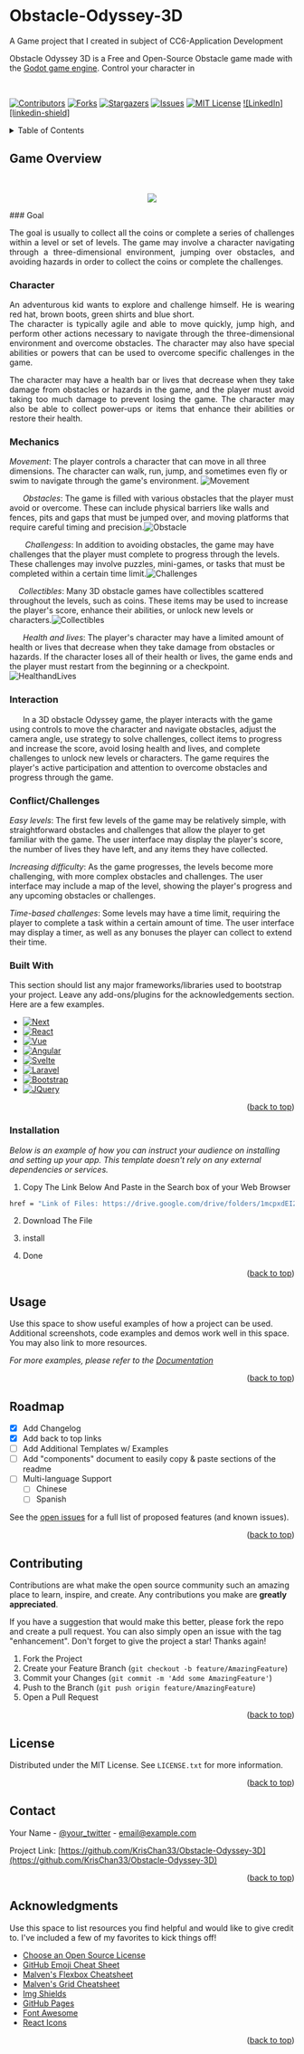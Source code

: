  
# Obstacle-Odyssey-3D
A Game project that I created in subject of CC6-Application Development

Obstacle Odyssey 3D is a Free and Open-Source Obstacle game made with the [Godot game engine](https://godotengine.org/). Control your character in

<br> 
<!-- Improved compatibility of back to top link: See: https://github.com/othneildrew/Best-README-Template/pull/73 -->
<a name="readme-top"></a>
<!--
*** Thanks for checking out the Best-README-Template. If you have a suggestion
*** that would make this better, please fork the repo and create a pull request
*** or simply open an issue with the tag "enhancement".
*** Don't forget to give the project a star!
*** Thanks again! Now go create something AMAZING! :D
-->



<!-- PROJECT SHIELDS -->
<!--
*** I'm using markdown "reference style" links for readability.
*** Reference links are enclosed in brackets [ ] instead of parentheses ( ).
*** See the bottom of this document for the declaration of the reference variables
*** for contributors-url, forks-url, etc. This is an optional, concise syntax you may use.
*** https://www.markdownguide.org/basic-syntax/#reference-style-links
-->
[![Contributors][contributors-shield]][contributors-url]
[![Forks][forks-shield]][forks-url]
[![Stargazers][stars-shield]][stars-url]
[![Issues][issues-shield]][issues-url]
[![MIT License][license-shield]][license-url]
[![LinkedIn][linkedin-shield]][linkedin-url]



<!-- TABLE OF CONTENTS -->
<details>
  <summary>Table of Contents</summary>
  <ol>
    <li>
      <a href="#Game-Overview">Game Overview</a>
      <ul>
         <li><a href ="#Goal">Goal</li>
         <li><a href ="#Character">Character</li>
        <li><a href="#built-with">Built With</a></li>
      </ul>
         </li>
  </ol>
</details>



<!-- ABOUT THE PROJECT -->
## Game Overview

<br />
<p align="center"> 
  <img align = "center" src = "https://github.com/KrisChan33/Obstacle-Odyssey-3D/blob/main/Logo.png">
</p>

<div align = "Justify">
### Goal 
<p>The goal is usually to collect all the coins or complete a series of challenges within a level or set of levels. The game may involve a character navigating through a three-dimensional environment, jumping over obstacles, and avoiding hazards in order to collect the coins or complete the challenges.</p> 

### Character

<p>An adventurous kid wants to explore and challenge himself. He is wearing red hat, brown boots, green shirts and blue short.
<br />
The character is typically agile and able to move quickly, jump high, and perform other actions necessary to navigate through the three-dimensional environment and overcome obstacles. The character may also have special abilities or powers that can be used to overcome specific challenges in the game.
<br />

The character may have a health bar or lives that decrease when they take damage from obstacles or hazards in the game, and the player must avoid taking too much damage to prevent losing the game. The character may also be able to collect power-ups or items that enhance their abilities or restore their health.
</p>

</div>

### Mechanics
<i>Movement</i>: The player controls a character that can move in all three dimensions. The character can walk, run, jump, and sometimes even fly or swim to navigate through the game's environment. ![Movement](https://github.com/KrisChan33/Obstacle-Odyssey-3D/blob/main/Images/mechanics.png)

&nbsp;&nbsp;&nbsp;&nbsp;&nbsp;&nbsp;<i>Obstacles</i>: The game is filled with various obstacles that the player must avoid or overcome. These can include physical barriers like walls and fences, pits and gaps that must be jumped over, and moving platforms that require careful timing and precision.![Obstacle](https://github.com/KrisChan33/Obstacle-Odyssey-3D/blob/main/Images/Obstacles.PNG)

&nbsp;&nbsp;&nbsp;&nbsp;&nbsp;&nbsp;<i> Challengess</i>: In addition to avoiding obstacles, the game may have challenges that the player must complete to progress through the levels. These challenges may involve puzzles, mini-games, or tasks that must be completed within a certain time limit.![Challenges](https://github.com/KrisChan33/Obstacle-Odyssey-3D/blob/main/Images/Challenges.png)

&nbsp;&nbsp;&nbsp;&nbsp;<i>Collectibles</i>: Many 3D obstacle games have collectibles scattered throughout the levels, such as coins. These items may be used to increase the player's score, enhance their abilities, or unlock new levels or characters.![Collectibles](https://github.com/KrisChan33/Obstacle-Odyssey-3D/blob/main/Images/Collectibles.png)

&nbsp;&nbsp;&nbsp;&nbsp;&nbsp;&nbsp;<i>Health and lives</i>: The player's character may have a limited amount of health or lives that decrease when they take damage from obstacles or hazards. If the character loses all of their health or lives, the game ends and the player must restart from the beginning or a checkpoint.![HealthandLives](https://github.com/KrisChan33/Obstacle-Odyssey-3D/blob/main/Images/HealthandLives.png)

### Interaction
&nbsp;&nbsp;&nbsp;&nbsp;&nbsp;&nbsp;In a 3D obstacle Odyssey game, the player interacts with the game using controls to move the character and navigate obstacles, adjust the camera angle, use strategy to solve challenges, collect items to progress and increase the score, avoid losing health and lives, and complete challenges to unlock new levels or characters. The game requires the player's active participation and attention to overcome obstacles and progress through the game.

### Conflict/Challenges
<i>Easy levels</i>: The first few levels of the game may be relatively simple, with straightforward obstacles and challenges that allow the player to get familiar with the game. The user interface may display the player's score, the number of lives they have left, and any items they have collected.

<i>Increasing difficulty</i>: As the game progresses, the levels become more challenging, with more complex obstacles and challenges. The user interface may include a map of the level, showing the player's progress and any upcoming obstacles or challenges.

<i>Time-based challenges</i>: Some levels may have a time limit, requiring the player to complete a task within a certain amount of time. The user interface may display a timer, as well as any bonuses the player can collect to extend their time.
### Built With</p>

This section should list any major frameworks/libraries used to bootstrap your project. Leave any add-ons/plugins for the acknowledgements section. Here are a few examples.

* [![Next][Next.js]][Next-url]
* [![React][React.js]][React-url]
* [![Vue][Vue.js]][Vue-url]
* [![Angular][Angular.io]][Angular-url]
* [![Svelte][Svelte.dev]][Svelte-url]
* [![Laravel][Laravel.com]][Laravel-url]
* [![Bootstrap][Bootstrap.com]][Bootstrap-url]
* [![JQuery][JQuery.com]][JQuery-url]

<p align="right">(<a href="#readme-top">back to top</a>)</p>

### Installation

_Below is an example of how you can instruct your audience on installing and setting up your app. This template doesn't rely on any external dependencies or services._

1. Copy The Link Below And Paste in the Search box of your Web Browser
  ```sh
 href = "Link of Files: https://drive.google.com/drive/folders/1mcpxdEI2BsSKup6ooIHAS56lo4CYjogN?usp=share_link"
   ```
2. Download The File

3. install 

4. Done 
<p align="right">(<a href="#readme-top">back to top</a>)</p>



<!-- USAGE EXAMPLES -->
## Usage

Use this space to show useful examples of how a project can be used. Additional screenshots, code examples and demos work well in this space. You may also link to more resources.

_For more examples, please refer to the [Documentation](https://example.com)_

<p align="right">(<a href="#readme-top">back to top</a>)</p>




<!-- ROADMAP -->
## Roadmap

- [x] Add Changelog
- [x] Add back to top links
- [ ] Add Additional Templates w/ Examples
- [ ] Add "components" document to easily copy & paste sections of the readme
- [ ] Multi-language Support
    - [ ] Chinese
    - [ ] Spanish

See the [open issues](https://github.com/KrisChan33/Obstacle-Odyssey-3D/issues) for a full list of proposed features (and known issues).

<p align="right">(<a href="#readme-top">back to top</a>)</p>



<!-- CONTRIBUTING -->
## Contributing

Contributions are what make the open source community such an amazing place to learn, inspire, and create. Any contributions you make are **greatly appreciated**.

If you have a suggestion that would make this better, please fork the repo and create a pull request. You can also simply open an issue with the tag "enhancement".
Don't forget to give the project a star! Thanks again!

1. Fork the Project
2. Create your Feature Branch (`git checkout -b feature/AmazingFeature`)
3. Commit your Changes (`git commit -m 'Add some AmazingFeature'`)
4. Push to the Branch (`git push origin feature/AmazingFeature`)
5. Open a Pull Request

<p align="right">(<a href="#readme-top">back to top</a>)</p>



<!-- LICENSE -->
## License

Distributed under the MIT License. See `LICENSE.txt` for more information.

<p align="right">(<a href="#readme-top">back to top</a>)</p>



<!-- CONTACT -->
## Contact

Your Name - [@your_twitter](https://twitter.com/your_username) - email@example.com

Project Link: [https://github.com/KrisChan33/Obstacle-Odyssey-3D](https://github.com/KrisChan33/Obstacle-Odyssey-3D)

<p align="right">(<a href="#readme-top">back to top</a>)</p>



<!-- ACKNOWLEDGMENTS -->
## Acknowledgments

Use this space to list resources you find helpful and would like to give credit to. I've included a few of my favorites to kick things off!

* [Choose an Open Source License](https://choosealicense.com)
* [GitHub Emoji Cheat Sheet](https://www.webpagefx.com/tools/emoji-cheat-sheet)
* [Malven's Flexbox Cheatsheet](https://flexbox.malven.co/)
* [Malven's Grid Cheatsheet](https://grid.malven.co/)
* [Img Shields](https://shields.io)
* [GitHub Pages](https://pages.github.com)
* [Font Awesome](https://fontawesome.com)
* [React Icons](https://react-icons.github.io/react-icons/search)

<p align="right">(<a href="#readme-top">back to top</a>)</p>



<!-- MARKDOWN LINKS & IMAGES -->
<!-- https://www.markdownguide.org/basic-syntax/#reference-style-links -->
[contributors-shield]: https://img.shields.io/github/contributors/KrisChan33/Obstacle-Odyssey-3D.svg?style=for-the-badge
[contributors-url]: https://github.com/KrisChan33/Obstacle-Odyssey-3D/graphs/contributors
[forks-shield]: https://img.shields.io/github/forks/KrisChan33/Obstacle-Odyssey-3D.svg?style=for-the-badge
[forks-url]: https://github.com/KrisChan33/Obstacle-Odyssey-3D/network/members
[stars-shield]: https://img.shields.io/github/stars/KrisChan33/Obstacle-Odyssey-3D.svg?style=for-the-badge
[stars-url]: https://github.com/KrisChan33/Obstacle-Odyssey-3D/stargazers
[issues-shield]: https://img.shields.io/github/issues/KrisChan33/Obstacle-Odyssey-3D.svg?style=for-the-badge
[issues-url]: https://github.com/KrisChan33/Obstacle-Odyssey-3D/issues
[license-shield]: https://img.shields.io/github/license/KrisChan33/Obstacle-Odyssey-3D.svg?style=for-the-badge
[license-url]: https://github.com/KrisChan33/Obstacle-Odyssey-3D/blob/master/LICENSE
[linkedin-url]: https://linkedin.com/in/kristian-jay-tadeo
[product-screenshot]: images/screenshot.png
[Next.js]: https://img.shields.io/badge/next.js-000000?style=for-the-badge&logo=nextdotjs&logoColor=white
[Next-url]: https://nextjs.org/
[React.js]: https://img.shields.io/badge/React-20232A?style=for-the-badge&logo=react&logoColor=61DAFB
[React-url]: https://reactjs.org/
[Vue.js]: https://img.shields.io/badge/Vue.js-35495E?style=for-the-badge&logo=vuedotjs&logoColor=4FC08D
[Vue-url]: https://vuejs.org/
[Angular.io]: https://img.shields.io/badge/Angular-DD0031?style=for-the-badge&logo=angular&logoColor=white
[Angular-url]: https://angular.io/
[Svelte.dev]: https://img.shields.io/badge/Svelte-4A4A55?style=for-the-badge&logo=svelte&logoColor=FF3E00
[Svelte-url]: https://svelte.dev/
[Laravel.com]: https://img.shields.io/badge/Laravel-FF2D20?style=for-the-badge&logo=laravel&logoColor=white
[Laravel-url]: https://laravel.com
[Bootstrap.com]: https://img.shields.io/badge/Bootstrap-563D7C?style=for-the-badge&logo=bootstrap&logoColor=white
[Bootstrap-url]: https://getbootstrap.com
[JQuery.com]: https://img.shields.io/badge/jQuery-0769AD?style=for-the-badge&logo=jquery&logoColor=white
[JQuery-url]: https://jquery.com 
